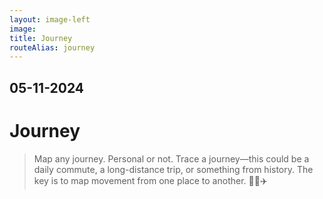 ```yaml
---
layout: image-left
image:
title: Journey
routeAlias: journey
---
```


## 05-11-2024

# Journey

> Map any journey. Personal or not. Trace a journey—this could be a daily commute, a long-distance trip, or something from history. The key is to map movement from one place to another. 🚶‍♂️✈️

